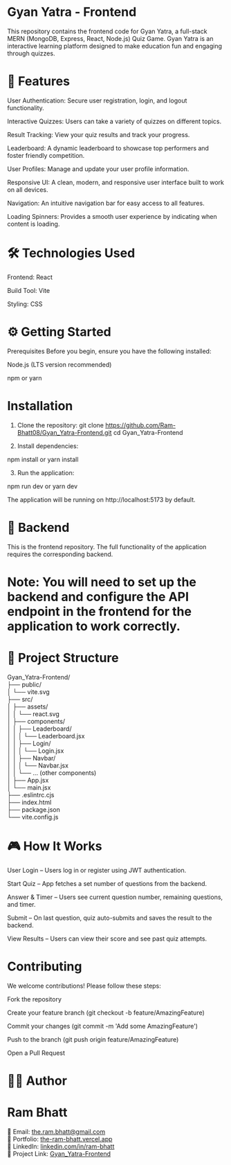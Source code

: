 # Gyan Yatra - Frontend
This repository contains the frontend code for Gyan Yatra, a full-stack MERN (MongoDB, Express, React, Node.js) Quiz Game. Gyan Yatra is an interactive learning platform designed to make education fun and engaging through quizzes.

 # 🚀 Features
User Authentication: Secure user registration, login, and logout functionality.

Interactive Quizzes: Users can take a variety of quizzes on different topics.

Result Tracking: View your quiz results and track your progress.

Leaderboard: A dynamic leaderboard to showcase top performers and foster friendly competition.

User Profiles: Manage and update your user profile information.

Responsive UI: A clean, modern, and responsive user interface built to work on all devices.

Navigation: An intuitive navigation bar for easy access to all features.

Loading Spinners: Provides a smooth user experience by indicating when content is loading.

# 🛠️ Technologies Used
Frontend: React

Build Tool: Vite

Styling: CSS

# ⚙️ Getting Started
Prerequisites
Before you begin, ensure you have the following installed:

Node.js (LTS version recommended)

npm or yarn

# Installation
1. Clone the repository:
git clone https://github.com/Ram-Bhatt08/Gyan_Yatra-Frontend.git
cd Gyan_Yatra-Frontend

2. Install dependencies:

npm install
or
yarn install

3. Run the application:

npm run dev
 or
yarn dev

The application will be running on http://localhost:5173 by default.

# 🔗 Backend
This is the frontend repository. The full functionality of the application requires the corresponding backend.

# Note: You will need to set up the backend and configure the API endpoint in the frontend for the application to work correctly.

# 📂 Project Structure

Gyan_Yatra-Frontend/ <br>
├── public/ <br>
│   └── vite.svg <br>
├── src/ <br>
│   ├── assets/ <br>
│   │   └── react.svg <br>
│   ├── components/ <br>
│   │   ├── Leaderboard/ <br>
│   │   │   └── Leaderboard.jsx <br>
│   │   ├── Login/ <br>
│   │   │   └── Login.jsx <br>
│   │   ├── Navbar/ <br>
│   │   │   └── Navbar.jsx <br>
│   │   └── ... (other components) <br>
│   ├── App.jsx <br>
│   └── main.jsx <br>
├── .eslintrc.cjs <br>
├── index.html <br>
├── package.json <br>
└── vite.config.js <br>


# 🎮 How It Works

User Login – Users log in or register using JWT authentication.

Start Quiz – App fetches a set number of questions from the backend.

Answer & Timer – Users see current question number, remaining questions, and timer.

Submit – On last question, quiz auto-submits and saves the result to the backend.

View Results – Users can view their score and see past quiz attempts.


# Contributing
We welcome contributions! Please follow these steps:

Fork the repository

Create your feature branch (git checkout -b feature/AmazingFeature)

Commit your changes (git commit -m 'Add some AmazingFeature')

Push to the branch (git push origin feature/AmazingFeature)

Open a Pull Request


# 👨‍💻 Author

# Ram Bhatt
📧 Email: the.ram.bhatt@gmail.com <br>
🔗 Portfolio: <a href="https://the-ram-bhatt.vercel.app" target="_blank">the-ram-bhatt.vercel.app</a> <br>
💼 LinkedIn: <a href="https://www.linkedin.com/in/ram-bhatt-12390a253/" target="_blank">linkedin.com/in/ram-bhatt</a> <br>
🐙 Project Link: <a href="https://github.com/Ram-Bhatt08/Gyan_Yatra-Frontend" target="_blank">Gyan_Yatra-Frontend</a> <br>

